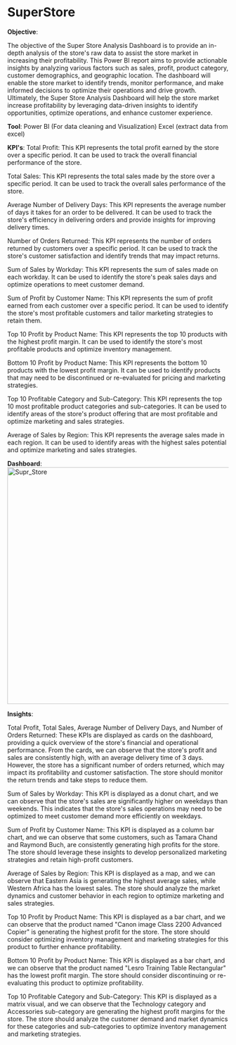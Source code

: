 # SuperStore

**Objective**:

The objective of the Super Store Analysis Dashboard is to provide an in-depth analysis of the store's raw data to assist the store market in increasing their profitability. This Power BI report aims to provide actionable insights by analyzing various factors such as sales, profit, product category, customer demographics, and geographic location. The dashboard will enable the store market to identify trends, monitor performance, and make informed decisions to optimize their operations and drive growth. Ultimately, the Super Store Analysis Dashboard will help the store market increase profitability by leveraging data-driven insights to identify opportunities, optimize operations, and enhance customer experience.

**Tool**: Power BI (For data cleaning and Visualization)
	Excel (extract data from excel)

**KPI's**:
Total Profit: This KPI represents the total profit earned by the store over a specific period. It can be used to track the overall financial performance of the store.

Total Sales: This KPI represents the total sales made by the store over a specific period. It can be used to track the overall sales performance of the store.

Average Number of Delivery Days: This KPI represents the average number of days it takes for an order to be delivered. It can be used to track the store's efficiency in delivering orders and provide insights for improving delivery times.

Number of Orders Returned: This KPI represents the number of orders returned by customers over a specific period. It can be used to track the store's customer satisfaction and identify trends that may impact returns.

Sum of Sales by Workday: This KPI represents the sum of sales made on each workday. It can be used to identify the store's peak sales days and optimize operations to meet customer demand.

Sum of Profit by Customer Name: This KPI represents the sum of profit earned from each customer over a specific period. It can be used to identify the store's most profitable customers and tailor marketing strategies to retain them.

Top 10 Profit by Product Name: This KPI represents the top 10 products with the highest profit margin. It can be used to identify the store's most profitable products and optimize inventory management.

Bottom 10 Profit by Product Name: This KPI represents the bottom 10 products with the lowest profit margin. It can be used to identify products that may need to be discontinued or re-evaluated for pricing and marketing strategies.

Top 10 Profitable Category and Sub-Category: This KPI represents the top 10 most profitable product categories and sub-categories. It can be used to identify areas of the store's product offering that are most profitable and optimize marketing and sales strategies.

Average of Sales by Region: This KPI represents the average sales made in each region. It can be used to identify areas with the highest sales potential and optimize marketing and sales strategies.

**Dashboard**:
<img width="538" alt="Supr_Store" src="https://user-images.githubusercontent.com/112420165/233814712-724d835f-b84a-4fdc-a3ce-ecd2e8a418e4.png">

**Insights**:

Total Profit, Total Sales, Average Number of Delivery Days, and Number of Orders Returned: These KPIs are displayed as cards on the dashboard, providing a quick overview of the store's financial and operational performance. From the cards, we can observe that the store's profit and sales are consistently high, with an average delivery time of 3 days. However, the store has a significant number of orders returned, which may impact its profitability and customer satisfaction. The store should monitor the return trends and take steps to reduce them.

Sum of Sales by Workday: This KPI is displayed as a donut chart, and we can observe that the store's sales are significantly higher on weekdays than weekends. This indicates that the store's sales operations may need to be optimized to meet customer demand more efficiently on weekdays.

Sum of Profit by Customer Name: This KPI is displayed as a column bar chart, and we can observe that some customers, such as Tamara Chand and Raymond Buch, are consistently generating high profits for the store. The store should leverage these insights to develop personalized marketing strategies and retain high-profit customers.

Average of Sales by Region: This KPI is displayed as a map, and we can observe that Eastern Asia is generating the highest average sales, while Western Africa has the lowest sales. The store should analyze the market dynamics and customer behavior in each region to optimize marketing and sales strategies.

Top 10 Profit by Product Name: This KPI is displayed as a bar chart, and we can observe that the product named "Canon image Class 2200 Advanced Copier" is generating the highest profit for the store. The store should consider optimizing inventory management and marketing strategies for this product to further enhance profitability.

Bottom 10 Profit by Product Name: This KPI is displayed as a bar chart, and we can observe that the product named "Lesro Training Table Rectangular" has the lowest profit margin. The store should consider discontinuing or re-evaluating this product to optimize profitability.

Top 10 Profitable Category and Sub-Category: This KPI is displayed as a matrix visual, and we can observe that the Technology category and Accessories sub-category are generating the highest profit margins for the store. The store should analyze the customer demand and market dynamics for these categories and sub-categories to optimize inventory management and marketing strategies.
